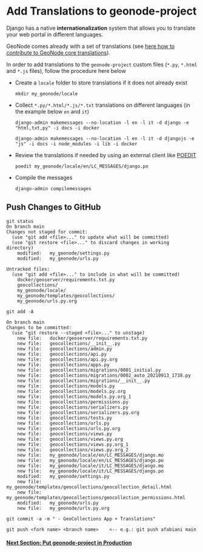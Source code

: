 # Add Translations to geonode-project

Django has a native **internationalization** system that allows you to translate your web portal in different languages.

GeoNode comes already with a set of translations (see [here how to contribute to GeoNode core translations](https://docs.geonode.org/en/master/contribute/translation/index.html)).

In order to add translations to the `geonode-project` custom files (`*.py`, `*.html` and `*.js` files), follow the procedure here below

- Create a `locale` folder to store translations if it does not already exist

    ```shell
    mkdir my_geonode/locale
    ```

- Collect `*.py/*.html/*.js/*.txt` translations on different languages (in the example below `en` and `it`)

    ```shell
    django-admin makemessages --no-location -l en -l it -d django -e "html,txt,py" -i docs -i docker
    ```

    ```shell
    django-admin makemessages --no-location -l en -l it -d djangojs -e "js" -i docs -i node_modules -i lib -i docker
    ```

- Review the translations if needed by using an external client like [POEDIT](https://poedit.net/)

    ```shell
    poedit my_geonode/locale/en/LC_MESSAGES/django.po
    ```

- Compile the messages

    ```shell
    django-admin compilemessages
    ```

## Push Changes to GitHub

```shell
git status
On branch main
Changes not staged for commit:
  (use "git add <file>..." to update what will be committed)
  (use "git restore <file>..." to discard changes in working directory)
	modified:   my_geonode/settings.py
	modified:   my_geonode/urls.py

Untracked files:
  (use "git add <file>..." to include in what will be committed)
	docker/geoserver/requirements.txt.py
	geocollections/
	my_geonode/locale/
	my_geonode/templates/geocollections/
	my_geonode/urls.py.org
```

```shell
git add -A
```

```shell
On branch main
Changes to be committed:
  (use "git restore --staged <file>..." to unstage)
	new file:   docker/geoserver/requirements.txt.py
	new file:   geocollections/__init__.py
	new file:   geocollections/admin.py
	new file:   geocollections/api.py
	new file:   geocollections/api.py.org
	new file:   geocollections/apps.py
	new file:   geocollections/migrations/0001_initial.py
	new file:   geocollections/migrations/0002_auto_20210913_1738.py
	new file:   geocollections/migrations/__init__.py
	new file:   geocollections/models.py
	new file:   geocollections/models.py.org
	new file:   geocollections/models.py.org_1
	new file:   geocollections/permissions.py
	new file:   geocollections/serializers.py
	new file:   geocollections/serializers.py.org
	new file:   geocollections/tests.py
	new file:   geocollections/urls.py
	new file:   geocollections/urls.py.org
	new file:   geocollections/views.py
	new file:   geocollections/views.py.org
	new file:   geocollections/views.py.org_1
	new file:   geocollections/views.py.org_2
	new file:   my_geonode/locale/en/LC_MESSAGES/django.mo
	new file:   my_geonode/locale/en/LC_MESSAGES/django.po
	new file:   my_geonode/locale/it/LC_MESSAGES/django.mo
	new file:   my_geonode/locale/it/LC_MESSAGES/django.po
	modified:   my_geonode/settings.py
	new file:   my_geonode/templates/geocollections/geocollection_detail.html
	new file:   my_geonode/templates/geocollections/geocollection_permissions.html
	modified:   my_geonode/urls.py
	new file:   my_geonode/urls.py.org
```

```shell
git commit -a -m " - GeoCollections App + Translations"
```

```shell
git push <fork name> <branch name>    <-- e.g.: git push afabiani main
```

#### [Next Section: Put geonode-project in Production](090_GEONODE_PROJ_PROD.md)
